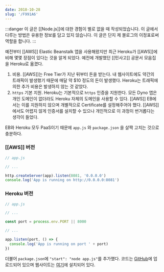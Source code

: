 ```yaml
---
date: 2018-10-28
slug: '/F991A6'
---
```


:::danger
이 글은 [[Node.js]]에 대한 경험이 별로 없을 때 작성되었습니다. 이 글에서 다루는 방법은 유용한 정보를 담고 있지 않습니다. 이 글은 단지 제 블로그의 이정표로써 역할을 합니다.
:::

예전부터 [[AWS]] Elastic Beanstalk 앱을 사용해왔지만 최근 Heroku가 [[AWS]]에 비해 몇몇 장점이 있다는 것을 알게 되었다. 예전에 개발했던 [[민사고]] 공문서 모음집을 Heroku로 옮겼다.

1.  비용. [[AWS]]는 Free Tier가 지난 뒤부터 돈을 받는다. 내 웹사이트에도 약간의 트래픽이 발생했기 때문에 매달 약 $10 정도의 돈이 발생했다. Heroku는 트래픽에 의한 추가 비용은 발생하지 않는 것 같았다.
2.  `https` 기본 지원. Heroku는 기본적으로 `https` 인증을 지원한다. 모든 Dyno 앱은 개인 도메인이 없더라도 Heroku 자체의 도메인을 사용할 수 있다. [[AWS]] EB에서는 이를 지원하지 않으며 개별적으로 Certificate를 설정해주어야 했다. [[AWS]]에서도 어렵지 않게 인증서를 설치할 수 있으나 개인적으로 이 과정이 번거롭다는 생각이 들었다.

EB와 Heroku 모두 PaaS이기 때문에 `app.js` 와 `package.json` 을 살짝 고치는 것으로 충분하다.

### [[AWS]] 버전

```js
// app.js

// ...

http.createServer(app).listen(8081, '0.0.0.0')
console.log('App is running on http://0.0.0.0:8081')
```

### Heroku 버전

```js
// app.js

// ...

const port = process.env.PORT || 8000

// ...

app.listen(port, () => {
  console.log('App is running on port ' + port)
})
```

더불어 `package.json`에 `"start": "node app.js"`를 추가했다. 코드는 [GitHub](https://github.com/anaclumos/KMLA.Forms/)에 업로드되어 있으며 웹사이트는 [여기](https://bit.ly/kmlaforms2)에 설치되어 있다.
